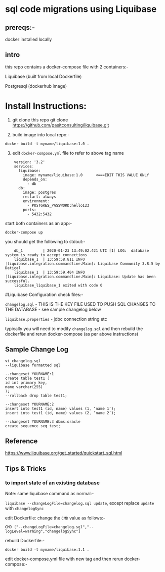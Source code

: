 # sql code migrations using Liquibase

## prereqs:-
docker installed locally

## intro
this repo contains a docker-compose file with 2 containers:- 

Liquibase (built from local Dockerfile)

Postgresql (dockerhub image)

# Install Instructions:
1) git clone this repo
    git clone https://github.com/pasitconsulting/liquibase.git

2) build image into local repo:- 

 ```docker build -t myname/liquibase:1.0 . ```

3) edit ```docker-compose.yml``` file to refer to above tag name
```
    version: '3.2'
    services:
      liquibase:
        image: myname/liquibase:1.0      <===EDIT THIS VALUE ONLY
        depends_on:
          - db
      db:
        image: postgres
        restart: always
        environment:
          - POSTGRES_PASSWORD:hello123
        ports:
          - 5432:5432
```

start both containers as an app:-

    docker-compose up


you should get the following to stdout:-
```
    db_1         | 2020-01-23 13:49:02.421 UTC [1] LOG:  database system is ready to accept connections
    liquibase_1  | 13:59:58.811 INFO  [liquibase.integration.commandline.Main]: Liquibase Community 3.8.5 by Datical
    liquibase_1  | 13:59:59.404 INFO  [liquibase.integration.commandline.Main]: Liquibase: Update has been successful.
    liquibase_liquibase_1 exited with code 0
```

#Liquibase Configuration
check files:-

`changelog.sql`  - THIS IS THE KEY FILE USED TO PUSH SQL CHANGES TO THE DATABASE - see sample changelog below

`liquibase.properties` - jdbc connection string etc


typically you will need to modify `changelog.sql` and then rebuild the dockerfile and rerun docker-compose (as per above instructions)



## Sample Change Log
```    
vi changelog.sql
--liquibase formatted sql

--changeset YOURNAME:1
create table test1 (
id int primary key,
name varchar(255)
);
--rollback drop table test1;

--changeset YOURNAME:2
insert into test1 (id, name) values (1, ‘name 1′);
insert into test1 (id, name) values (2, ‘name 2′);

--changeset YOURNAME:3 dbms:oracle
create sequence seq_test;
```

## Reference
https://www.liquibase.org/get_started/quickstart_sql.html

## Tips & Tricks
### to import state of an existing database
Note: same liquibase command as normal:-

```liquibase --changeLogFile=changelog.sql update```, except replace `update` with `changelogSync`

edit Dockerfile: change the ``CMD`` value as follows:-

    CMD ["--changeLogFile=changelog.sql","--logLevel=warning","changelogSync"]
 
 rebuild Dockerfile:-
 
    docker build -t myname/liquibase:1.1 .
        
edit docker-compose.yml file with new tag and then rerun docker-compose:-
```docker-compose up

